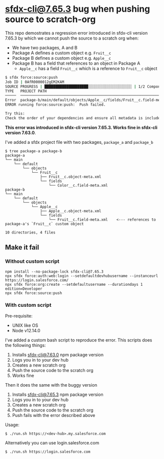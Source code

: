 # sfdx-cli@7.65.3 bug when pushing source to scratch-org

This repo demostrates a regression error introduced in sfdx-cli version 7.65.3 by which we cannot push the source to a scratch org when:

* We have two packages, A and B
* Package A defines a custom object e.g. `Fruit__c`
* Package B defines a custom object e.g. `Apple__c`
* Package B has a field that references to an object in Package A
  * `Apple__c` has a field `Fruit__c` which is a reference to `Fruit__c` object

```sh
$ sfdx force:source:push
Job ID | 0AfR0000012gEM2KAM
SOURCE PROGRESS | ████████████████████░░░░░░░░░░░░░░░░░░░░ | 1/2 Components
TYPE   PROJECT PATH                                                            PROBLEM
─────  ──────────────────────────────────────────────────────────────────────  ─────────────────────────────────────────────────────────────────────────────────
Error  package-b/main/default/objects/Apple__c/fields/Fruit__c.field-meta.xml  referenceTo value of 'Fruit__c' does not resolve to a valid sObject type (166:13)
ERROR running force:source:push:  Push failed.

Try this:
Check the order of your dependencies and ensure all metadata is included.
```

**This error was introduced in sfdx-cli version 7.65.3. Works fine in sfdx-cli version 7.63.0**.


I've added a sfdx project file with two packages, `package_a` and `package_b`

```
$ tree package-a package-b
package-a
└── main
    └── default
        └── objects
            └── Fruit__c
                ├── Fruit__c.object-meta.xml
                └── fields
                    └── Color__c.field-meta.xml
package-b
└── main
    └── default
        └── objects
            └── Apple__c
                ├── Apple__c.object-meta.xml
                └── fields
                    └── Fruit__c.field-meta.xml    <--- references to package-a's `Fruit__c` custom object

10 directories, 4 files
```

## Make it fail 

### Without custom script

```
npm install --no-package-lock sfdx-cli@7.65.3
npx sfdx force:auth:web:login --setdefaultdevhubusername --instanceurl https://login.salesforce.com/
npx sfdx force:org:create --setdefaultusername --durationdays 1 edition=Developer
npx sfdx force:source:push
```

### With custom script

Pre-requisite:
* UNIX like OS
* Node v12.14.0

I've added a custom bash script to reproduce the error. This scripts does the following things:

1. Installs sfdx-cli@7.63.0 npm package version
2. Logs you in to your dev hub
3. Creates a new scratch org
4. Push the source code to the scratch org
5. Works fine

Then it does the same with the buggy version 

1. Installs sfdx-cli@7.65.3 npm package version
2. Logs you in to your dev hub
3. Creates a new scratch org
4. Push the source code to the scratch org
5. Push fails with the error described above

Usage:

```
$ ./run.sh https://<dev-hub>.my.salesforce.com
```

Alternatively you can use login.salesforce.com

```
$ ./run.sh https://login.salesforce.com
```
